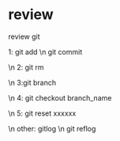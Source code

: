 # review
review git

1:
git add \n  git commit

\n
2:
git rm 

\n
3:git branch

\n
4:
git checkout branch_name

\n
5:
git reset xxxxxx

\n
other:
gitlog 
\n
git reflog


